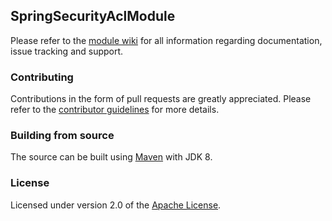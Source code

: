 ## SpringSecurityAclModule
Please refer to the [module wiki][] for all information regarding documentation, issue tracking and support.

### Contributing
Contributions in the form of pull requests are greatly appreciated.  Please refer to the [contributor guidelines][] for more details. 

### Building from source
The source can be built using [Maven][] with JDK 8.

### License
Licensed under version 2.0 of the [Apache License][].

[module wiki]: https://foreach.atlassian.net/wiki/display/AX/SpringSecurityAclModule
[contributor guidelines]: https://foreach.atlassian.net/wiki/display/AX/Contributor+guidelines
[Maven]: http://maven.apache.org
[Apache License]: http://www.apache.org/licenses/LICENSE-2.0